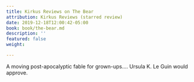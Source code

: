 ```yaml
---
title: Kirkus Reviews on The Bear
attribution: Kirkus Reviews (starred review)
date: 2019-12-18T12:00:42-05:00
book: book/the-bear.md
description: ''
featured: false
weight: 

---
```

A moving post-apocalyptic fable for grown-ups.… Ursula K. Le Guin would approve.